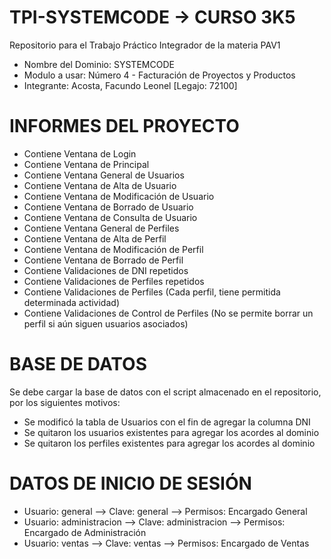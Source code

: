 # TPI-SYSTEMCODE -> CURSO 3K5
Repositorio para el Trabajo Práctico Integrador de la materia PAV1
- Nombre del Dominio: SYSTEMCODE 
- Modulo a usar: Número 4 - Facturación de Proyectos y Productos
- Integrante: Acosta, Facundo Leonel [Legajo: 72100]

# INFORMES DEL PROYECTO
- Contiene Ventana de Login
- Contiene Ventana de Principal
- Contiene Ventana General de Usuarios
- Contiene Ventana de Alta de Usuario
- Contiene Ventana de Modificación de Usuario
- Contiene Ventana de Borrado de Usuario
- Contiene Ventana de Consulta de Usuario
- Contiene Ventana General de Perfiles
- Contiene Ventana de Alta de Perfil
- Contiene Ventana de Modificación de Perfil
- Contiene Ventana de Borrado de Perfil
- Contiene Validaciones de DNI repetidos
- Contiene Validaciones de Perfiles repetidos
- Contiene Validaciones de Perfiles (Cada perfil, tiene permitida determinada actividad)
- Contiene Validaciones de Control de Perfiles (No se permite borrar un perfil si aún siguen usuarios asociados)

# BASE DE DATOS
Se debe cargar la base de datos con el script almacenado en el repositorio, por los siguientes motivos:
- Se modificó la tabla de Usuarios con el fin de agregar la columna DNI
- Se quitaron los usuarios existentes para agregar los acordes al dominio
- Se quitaron los perfiles existentes para agregar los acordes al dominio

# DATOS DE INICIO DE SESIÓN
- Usuario: general --> Clave: general --> Permisos: Encargado General
- Usuario: administracion --> Clave: administracion --> Permisos: Encargado de Administración
- Usuario: ventas --> Clave: ventas --> Permisos: Encargado de Ventas
